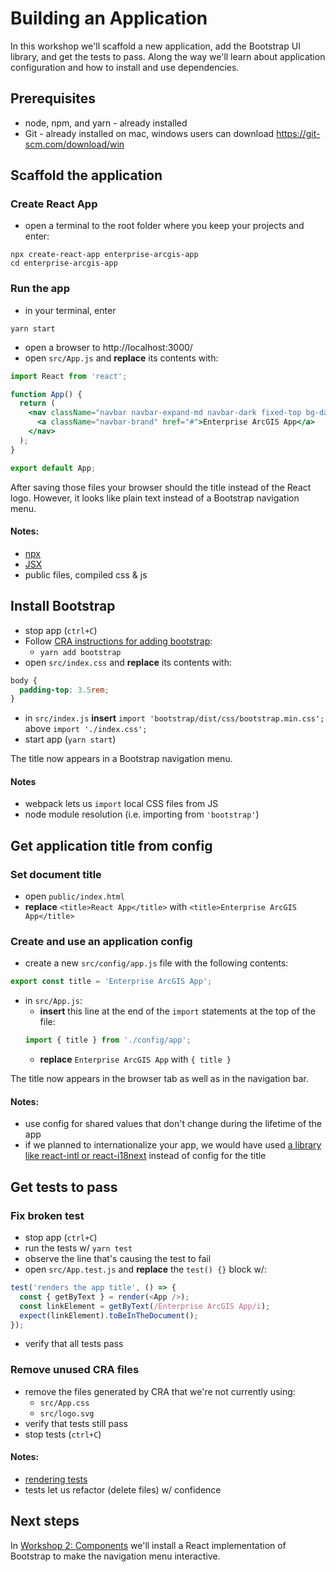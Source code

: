 # Building an Application

In this workshop we'll scaffold a new application, add the Bootstrap UI library, and get the tests to pass. Along the way we'll learn about application configuration and how to install and use dependencies.

## Prerequisites

- node, npm, and yarn - already installed
- Git - already installed on mac, windows users can download https://git-scm.com/download/win

## Scaffold the application

### Create React App
- open a terminal to the root folder where you keep your projects and enter:
```shell
npx create-react-app enterprise-arcgis-app
cd enterprise-arcgis-app
```

### Run the app
- in your terminal, enter
```shell
yarn start
```

- open a browser to http://localhost:3000/
- open `src/App.js` and **replace** its contents with:

```jsx
import React from 'react';

function App() {
  return (
    <nav className="navbar navbar-expand-md navbar-dark fixed-top bg-dark">
      <a className="navbar-brand" href="#">Enterprise ArcGIS App</a>
    </nav>
  );
}

export default App;
```

After saving those files your browser should the title instead of the React logo. However, it looks like plain text instead of a Bootstrap navigation menu.

#### Notes:
- [npx](https://www.npmjs.com/package/npx)
- [JSX](https://reactjs.org/docs/introducing-jsx.html)
- public files, compiled css & js

## Install Bootstrap

- stop app (`ctrl+C`)
- Follow [CRA instructions for adding bootstrap](https://create-react-app.dev/docs/adding-bootstrap/):
  - `yarn add bootstrap`
- open `src/index.css` and **replace** its contents with:
```css
body {
  padding-top: 3.5rem;
}
```
- in `src/index.js` **insert** `import 'bootstrap/dist/css/bootstrap.min.css';` above `import './index.css';`
- start app (`yarn start`)

The title now appears in a Bootstrap navigation menu.

#### Notes
- webpack lets us `import` local CSS files from JS
- node module resolution (i.e. importing from `'bootstrap'`)

## Get application title from config

### Set document title

- open `public/index.html`
- **replace** `<title>React App</title>` with `<title>Enterprise ArcGIS App</title>`

### Create and use an application config

- create a new `src/config/app.js` file with the following contents:

```js
export const title = 'Enterprise ArcGIS App';
```

- in `src/App.js`:
  - **insert** this line at the end of the `import` statements at the top of the file:
  ```js
  import { title } from './config/app';
  ```
  - **replace** `Enterprise ArcGIS App` with `{ title }`

The title now appears in the browser tab as well as in the navigation bar.

#### Notes:
- use config for shared values that don't change during the lifetime of the app
- if we planned to internationalize your app, we would have used [a library like react-intl or react-i18next](https://smddzcy.com/posts/2019-05-17/internationalization-in-react) instead of config for the title

## Get tests to pass

### Fix broken test

- stop app (`ctrl+C`)
- run the tests w/ `yarn test`
- observe the line that's causing the test to fail
- open `src/App.test.js` and **replace** the `test() {}` block w/:

```js
test('renders the app title', () => {
  const { getByText } = render(<App />);
  const linkElement = getByText(/Enterprise ArcGIS App/i);
  expect(linkElement).toBeInTheDocument();
});
```

- verify that all tests pass

### Remove unused CRA files

- remove the files generated by CRA that we're not currently using:
  - `src/App.css`
  - `src/logo.svg`
- verify that tests still pass
- stop tests (`ctrl+C`)

#### Notes:
- [rendering tests](https://github.com/testing-library/react-testing-library)
- tests let us refactor (delete files) w/ confidence

## Next steps

In [Workshop 2: Components](2-components.md) we'll install a React implementation of Bootstrap to make the navigation menu interactive.
